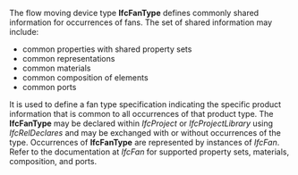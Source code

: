 ﻿The flow moving device type **IfcFanType** defines commonly shared information for occurrences of fans. The set of shared information may include:

* common properties with shared property sets
* common representations
* common materials
* common composition of elements
* common ports

It is used to define a fan type specification indicating the specific product information that is common to all occurrences of that product type. The **IfcFanType** may be declared within _IfcProject_ or _IfcProjectLibrary_ using _IfcRelDeclares_ and may be exchanged with or without occurrences of the type. Occurrences of **IfcFanType** are represented by instances of _IfcFan_. Refer to the documentation at _IfcFan_ for supported property sets, materials, composition, and ports.